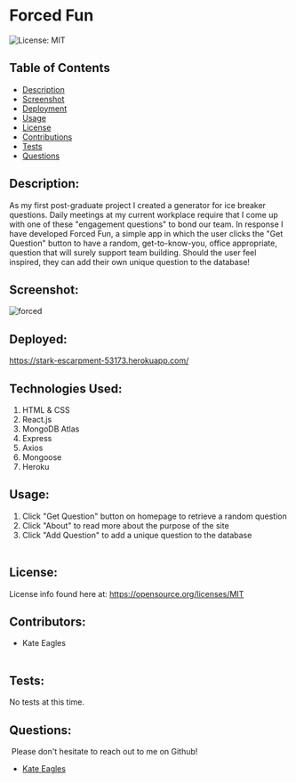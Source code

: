 # Forced Fun
![License: MIT](https://img.shields.io/badge/License-MIT-yellow.svg)
​
## Table of Contents
* [Description](#Description)
* [Screenshot](#Screenshot)
* [Deployment](#Deployment)
* [Usage](#Usage)
* [License](#License)
* [Contributions](#Contributions)
* [Tests](#Tests)
* [Questions](#Questions)

## Description:
As my first post-graduate project I created a generator for ice breaker questions. Daily meetings at my current workplace require that I come up with one of these "engagement questions" to bond our team. In response I have developed Forced Fun, a simple app in which the user clicks the "Get Question" button to have a random, get-to-know-you, office appropriate, question that will surely support team building. Should the user feel inspired, they can add their own unique question to the database!

## Screenshot:
![forced](https://user-images.githubusercontent.com/83046421/146660358-c59f1ecb-0567-4228-b634-9e4857402f1d.png)

## Deployed:
https://stark-escarpment-53173.herokuapp.com/

## Technologies Used:
1. HTML & CSS
2. React.js
3. MongoDB Atlas
4. Express
5. Axios
6. Mongoose
7. Heroku 
​
## Usage:
1. Click "Get Question" button on homepage to retrieve a random question  
2. Click "About" to read more about the purpose of the site 
3. Click "Add Question" to add a unique question to the database  
​
## License: 
License info found here at: 
https://opensource.org/licenses/MIT
​
## Contributors:
- Kate Eagles   
​
## Tests:
No tests at this time.
​
## Questions:
​
Please don't hesitate to reach out to me on Github!
- [Kate Eagles](https://github.com/ktmac21)  


